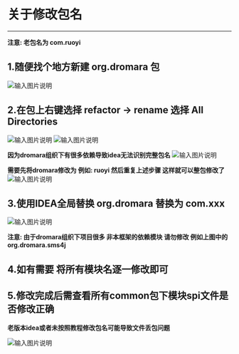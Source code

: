 # 关于修改包名
- - -

**注意: 老包名为 com.ruoyi**

## 1.随便找个地方新建 org.dromara 包
![输入图片说明](https://foruda.gitee.com/images/1708491220807198688/b95c0c34_1766278.png "屏幕截图")

## 2.在包上右键选择 refactor -> rename 选择 All Directories
![输入图片说明](https://foruda.gitee.com/images/1683276891079076405/79808b22_1766278.png "屏幕截图")
![输入图片说明](https://foruda.gitee.com/images/1683276881727653847/7e6b7414_1766278.png "屏幕截图")

**因为dromara组织下有很多依赖导致idea无法识别完整包名**
![输入图片说明](https://foruda.gitee.com/images/1708490576909691001/692e5b37_1766278.png "屏幕截图")

**需要先将dromara修改为 例如: ruoyi 然后重复上述步骤 这样就可以整包修改了**
![输入图片说明](https://foruda.gitee.com/images/1708490906933084793/ff104cd7_1766278.png "屏幕截图")

## 3.使用IDEA全局替换 org.dromara 替换为 com.xxx

![输入图片说明](https://foruda.gitee.com/images/1708491055347995519/dedda0d1_1766278.png "屏幕截图")

**注意: 由于dromara组织下项目很多 非本框架的依赖模块 请勿修改 例如上图中的 org.dromara.sms4j**

## 4.如有需要 将所有模块名逐一修改即可

## 5.修改完成后需查看所有common包下模块spi文件是否修改正确

**老版本idea或者未按照教程修改包名可能导致文件丢包问题**

![输入图片说明](https://foruda.gitee.com/images/1708491365841192006/8bc337c2_1766278.png "屏幕截图")
